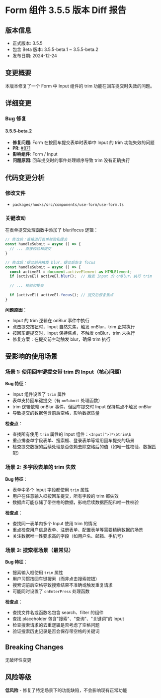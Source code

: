 # Form 组件 3.5.5 版本 Diff 报告

## 版本信息
- 正式版本: 3.5.5
- 包含 Beta 版本: 3.5.5-beta.1 ~ 3.5.5-beta.2
- 发布日期: 2024-12-24

## 变更概要

本版本修复了一个 Form 中 Input 组件的 trim 功能在回车提交时失效的问题。

## 详细变更

### Bug 修复

#### 3.5.5-beta.2
- **修复问题**: Form 在按回车提交表单时表单中 Input 的 trim 功能失效的问题
- **PR**: [#871](https://github.com/sheinsight/shineout-next/pull/871)
- **影响组件**: Form / Input
- **问题原因**: 回车提交时的事件处理顺序导致 trim 没有正确执行

## 代码变更分析

### 修改文件
- `packages/hooks/src/components/use-form/use-form.ts`

### 关键改动

在表单提交处理函数中添加了 blur/focus 逻辑：
```javascript
// 修改前：直接进行表单校验和提交
const handleSubmit = async () => {
  // ... 直接校验和提交
}

// 修改后：提交前先触发 blur，提交后恢复 focus
const handleSubmit = async () => {
  const activeEl = document.activeElement as HTMLElement;
  if (activeEl) activeEl.blur();  // 触发 Input 的 onBlur，执行 trim
  
  // ... 校验和提交
  
  if (activeEl) activeEl.focus(); // 提交后恢复焦点
}
```

**问题原因**：
- Input 的 trim 逻辑在 onBlur 事件中执行
- 点击提交按钮时，Input 自然失焦，触发 onBlur，trim 正常执行
- 按回车键提交时，Input 保持焦点，不触发 onBlur，trim 未执行
- 修复方案：在提交前主动触发 blur，确保 trim 执行

## 受影响的使用场景

### 场景 1: 使用回车键提交带 trim 的 Input（核心问题）

**Bug 特征**：
- Input 组件设置了 `trim` 属性
- 表单支持回车键提交（有 `onSubmit` 处理函数）
- trim 逻辑依赖 onBlur 事件，但回车提交时 Input 保持焦点不触发 onBlur
- 导致提交的数据包含前后空格，影响数据质量

**检查点**：
- 查找所有使用 `trim` 属性的 Input 组件：`<Input[^>]*\btrim\b`
- 重点排查单字段表单、搜索框、登录表单等常用回车提交的场景
- 检查提交数据的后续处理是否依赖去除空格后的值（如唯一性校验、数据匹配）

### 场景 2: 多字段表单的 trim 失效

**Bug 特征**：
- 表单中多个 Input 字段都使用 `trim` 属性
- 用户在任意输入框按回车提交，所有字段的 trim 都失效
- 数据库可能存储了带空格的数据，影响后续数据匹配和唯一性校验

**检查点**：
- 查找同一表单内多个 Input 使用 trim 的情况
- 重点检查用户信息表单、注册表单、配置表单等需要精确数据的场景
- 关注数据唯一性要求高的字段（如用户名、邮箱、手机号）

### 场景 3: 搜索框场景（最常见）

**Bug 特征**：
- 搜索输入框使用 `trim` 属性
- 用户习惯按回车键搜索（而非点击搜索按钮）
- 搜索词前后空格导致搜索结果不准确或触发重复请求
- 可能同时设置了 `onEnterPress` 处理函数

**检查点**：
- 查找文件名或函数名包含 search、filter 的组件
- 查找 placeholder 包含"搜索"、"查询"、"关键词"的 Input
- 检查搜索请求的去重逻辑是否考虑了空格问题
- 验证搜索历史记录是否会保存带空格的关键词

## Breaking Changes

无破坏性变更

## 风险等级

**低风险** - 修复了特定场景下的功能缺陷，不会影响现有正常功能